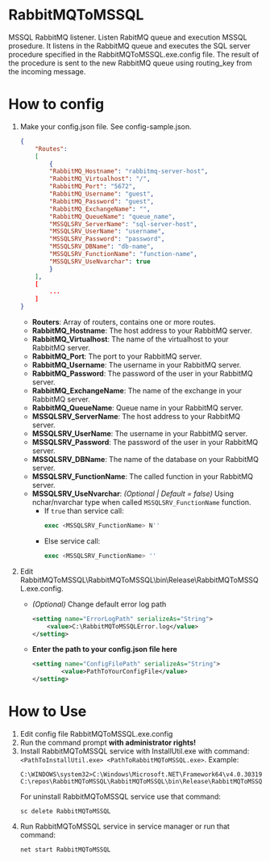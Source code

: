# RabbitMQToMSSQL
MSSQL RabbitMQ listener. Listen RabitMQ queue and execution MSSQL prosedure. It listens in the RabbitMQ queue and executes the SQL server procedure specified in the RabbitMQToMSSQL.exe.config file. The result of the procedure is sent to the new RabbitMQ queue using routing_key from the incoming message.

# How to config
1. Make your config.json file. See config-sample.json.
    ```json
    {
        "Routes": 
        [
            {
            "RabbitMQ_Hostname": "rabbitmq-server-host",
            "RabbitMQ_Virtualhost": "/",
            "RabbitMQ_Port": "5672",
            "RabbitMQ_Username": "guest",
            "RabbitMQ_Password": "guest",
            "RabbitMQ_ExchangeName": "",
            "RabbitMQ_QueueName": "queue_name",
            "MSSQLSRV_ServerName": "sql-server-host",
            "MSSQLSRV_UserName": "username",
            "MSSQLSRV_Password": "password",
            "MSSQLSRV_DBName": "db-name",
            "MSSQLSRV_FunctionName": "function-name",
            "MSSQLSRV_UseNvarchar": true
            }
        ],
        [
            ...
        ]
    }
    ```
    * **Routers**: Array of routers, contains one or more routes.
    * **RabbitMQ_Hostname**: The host address to your RabbitMQ server.
    * **RabbitMQ_Virtualhost**: The name of the virtualhost to your RabbitMQ server.
    * **RabbitMQ_Port**: The port to your RabbitMQ server.
    * **RabbitMQ_Username**: The username in your RabbitMQ server.
    * **RabbitMQ_Password**: The password of the user in your RabbitMQ server.
    * **RabbitMQ_ExchangeName**: The name of the exchange in your RabbitMQ server.
    * **RabbitMQ_QueueName**: Queue name in your RabbitMQ server.
    * **MSSQLSRV_ServerName**: The host address to your RabbitMQ server.
    * **MSSQLSRV_UserName**: The username in your RabbitMQ server.
    * **MSSQLSRV_Password**: The password of the user in your RabbitMQ server.
    * **MSSQLSRV_DBName**: The name of the database on your RabbitMQ server.
    * **MSSQLSRV_FunctionName**: The called function in your RabbitMQ server.
    * **MSSQLSRV_UseNvarchar**: *(Optional | Default = false)* Using nchar/nvarchar type when called `MSSQLSRV_FunctionName` function. 
        * If `true` than service call: 
            ```sql
            exec <MSSQLSRV_FunctionName> N''
            ```
        * Else service call:
            ```sql
            exec <MSSQLSRV_FunctionName> ''
            ```


2. Edit RabbitMQToMSSQL\RabbitMQToMSSQL\bin\Release\RabbitMQToMSSQL.exe.config.
    * *(Optional)* Change default error log path
        ```xml
        <setting name="ErrorLogPath" serializeAs="String">
            <value>C:\RabbitMQToMSSQLError.log</value>
        </setting>
        ```
    * **Enter the path to your config.json file here**
        ```xml
        <setting name="ConfigFilePath" serializeAs="String">
                <value>PathToYourConfigFile</value>
        </setting>
        ```


# How to Use
1. Edit config file RabbitMQToMSSQL.exe.config
2. Run the command prompt **with administrator rights!**
3. Install RabbitMQToMSSQL service with InstallUtil.exe with command: `<PathToInstallUtil.exe> <PathToRabbitMQToMSSQL.exe>`. Example:
    ```
    C:\WINDOWS\system32>C:\Windows\Microsoft.NET\Framework64\v4.0.30319\InstallUtil.exe C:\repos\RabbitMQToMSSQL\RabbitMQToMSSQL\bin\Release\RabbitMQToMSSQL.exe
    ```
   For uninstall RabbitMQToMSSQL service use that command: 
   ```
   sc delete RabbitMQToMSSQL
   ```
4. Run RabbitMQToMSSQL service in service manager or run that command: 
    ```
    net start RabbitMQToMSSQL
    ```
